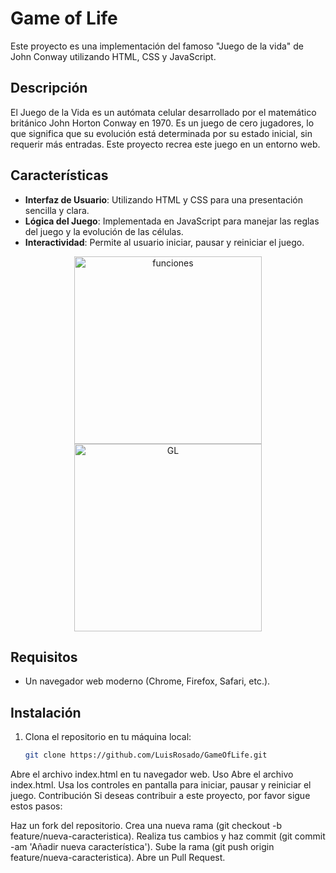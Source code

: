 # Game of Life

Este proyecto es una implementación del famoso "Juego de la vida" de John Conway utilizando HTML, CSS y JavaScript.

## Descripción

El Juego de la Vida es un autómata celular desarrollado por el matemático británico John Horton Conway en 1970. Es un juego de cero jugadores, lo que significa que su evolución está determinada por su estado inicial, sin requerir más entradas. Este proyecto recrea este juego en un entorno web.

## Características

- **Interfaz de Usuario**: Utilizando HTML y CSS para una presentación sencilla y clara.
- **Lógica del Juego**: Implementada en JavaScript para manejar las reglas del juego y la evolución de las células.
- **Interactividad**: Permite al usuario iniciar, pausar y reiniciar el juego.

<div align="center">
  <img src="https://github.com/user-attachments/assets/c1987990-bebf-47df-8fed-8a99a650fdd7" alt="funciones" width="300"/>
  
  <img src="https://github.com/user-attachments/assets/0fd538fc-97bf-4dda-9f06-6ecdd18a8394" alt="GL" width="300"/>
</div>


## Requisitos

- Un navegador web moderno (Chrome, Firefox, Safari, etc.).

## Instalación

1. Clona el repositorio en tu máquina local:
   ```bash
   git clone https://github.com/LuisRosado/GameOfLife.git
Abre el archivo index.html en tu navegador web.
Uso
Abre el archivo index.html.
Usa los controles en pantalla para iniciar, pausar y reiniciar el juego.
Contribución
Si deseas contribuir a este proyecto, por favor sigue estos pasos:

Haz un fork del repositorio.
Crea una nueva rama (git checkout -b feature/nueva-caracteristica).
Realiza tus cambios y haz commit (git commit -am 'Añadir nueva característica').
Sube la rama (git push origin feature/nueva-caracteristica).
Abre un Pull Request.
